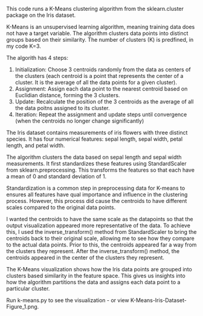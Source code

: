 This code runs a K-Means clustering algorithm from the sklearn.cluster package on the Iris dataset. 

K-Means is an unsupervised learning algorithm, meaning training data does not have a target variable. 
The algorithm clusters data points into distinct groups based on their similarity. The number of clusters (K) is predfined, in my code K=3.

The algorith has 4 steps: 
1. Initialization: Choose 3 centroids randomly from the data as centers of the clusters (each centroid is a point
that represents the center of a cluster. It is the average of all the data points for a given cluster).
2. Assignment: Assign each data point to the nearest centroid based on Euclidian distance, forming the 3 clusters.
3. Update: Recalculate the position of the 3 centroids as the average of all the data poitns assigned to its cluster.
4. Iteration: Repeat the assignment and update steps until convergence (when the centroids no longer change significantly)

The Iris dataset contains measurements of iris flowers with three distinct species. 
It has four numerical features: sepal length, sepal width, petal length, and petal width.

The algorithm clusters the data based on sepal length and sepal width measurements.
It first standardizes these features using StandardScaler from sklearn.preprocessing. 
This transforms the features so that each have a mean of 0 and standard deviation of 1. 

Standardization is a common step in preprocessing data for K-means to  ensures all features have qual importance and influence in the clustering process.
However, this process did cause the centroids to have different scales compared to the original data points.

I wanted the centroids to have the same scale as the datapoints so that the output visualization appeared more representative of the data.
To achieve this, I used the inverse_transform() method from StandardScaler to bring the centroids back to their original scale,
allowing me to see how they compare to the actual data points.
Prior to this, the centroids appeared far a way from the clusters they represent. After the inverse_transform() method, the centroids
appeared in the center of the clusters they represent.

The K-Means visualization shows how the Iris data points are grouped into clusters based similarity in the feature space. 
This gives us insights into how the algorithm partitions the data and assigns each data point to a particular cluster.

Run k-means.py to see the visualization - or view K-Means-Iris-Dataset-Figure_1.png.

